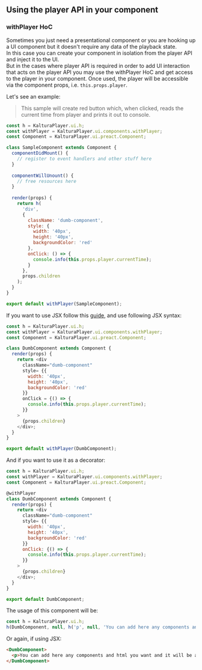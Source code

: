 ## Using the player API in your component

### withPlayer HoC 

Sometimes you just need a presentational component or you are hooking up a UI component but it doesn't require any data of the playback state.  
In this case you can create your component in isolation from the player API and inject it to the UI.  
But in the cases where player API is required in order to add UI interaction that acts on the player API you may use the withPlayer HoC and get access to the player in your component.
Once used, the player will be accessible via the component props, i.e. `this.props.player`.   

Let's see an example:

> This sample will create red button which, when clicked, reads the current time from player and prints it out to console.

```javascript
const h = KalturaPlayer.ui.h;
const withPlayer = KalturaPlayer.ui.components.withPlayer;
const Component = KalturaPlayer.ui.preact.Component;

class SampleComponent extends Component {
  componentDidMount() {
    // register to event handlers and other stuff here
  }
  
  componentWillUnount() {
    // free resources here
  }
  
  render(props) {
    return h(
      'div', 
      {
        className: 'dumb-component',
        style: {
          width: '40px',
          height: '40px',
          backgroundColor: 'red'
        },
        onClick: () => {
          console.info(this.props.player.currentTime);
        }
      }, 
      props.children
    );
  }
}

export default withPlayer(SampleComponent);
```

If you want to use JSX follow this [guide](./custom-ui-preset.md#using-jsx), and use following JSX syntax:

```javascript
const h = KalturaPlayer.ui.h;
const withPlayer = KalturaPlayer.ui.components.withPlayer;
const Component = KalturaPlayer.ui.preact.Component;

class DumbComponent extends Component {
  render(props) {
    return <div 
      className="dumb-component"
      style= {{
        width: '40px',
        height: '40px',
        backgroundColor: 'red'
      }}
      onClick = {() => {
        console.info(this.props.player.currentTime);
      }}
    >
      {props.children}
    </div>;
  }
}

export default withPlayer(DumbComponent);
```

And if you want to use it as a decorator:

```javascript
const h = KalturaPlayer.ui.h;
const withPlayer = KalturaPlayer.ui.components.withPlayer;
const Component = KalturaPlayer.ui.preact.Component;

@withPlayer
class DumbComponent extends Component {
  render(props) {
    return <div 
      className="dumb-component"
      style= {{
        width: '40px',
        height: '40px',
        backgroundColor: 'red'
      }}
      onClick: {() => {
        console.info(this.props.player.currentTime);
      }}
    >
      {props.children}
    </div>;
  }
}

export default DumbComponent;
```

The usage of this component will be:

```javascript
const h = KalturaPlayer.ui.h;
h(DumbComponent, null, h('p', null, 'You can add here any components and html you want and it will be appended to the DumbComponent'));
```

Or again, if using JSX:

```html
<DumbComponent>
  <p>You can add here any components and html you want and it will be appended to the DumbComponent</p>
</DumbComponent>
```
